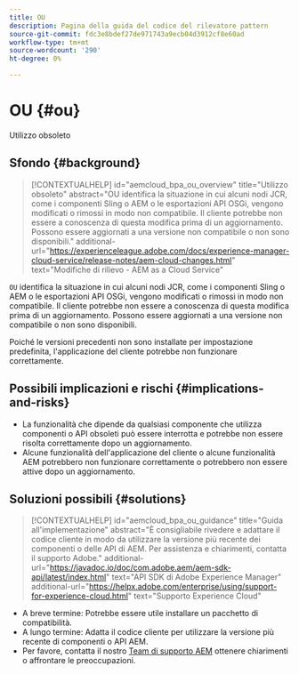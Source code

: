 ```yaml
---
title: OU
description: Pagina della guida del codice del rilevatore pattern
source-git-commit: fdc3e8bdef27de971743a9ecb04d3912cf8e60ad
workflow-type: tm+mt
source-wordcount: '290'
ht-degree: 0%

---
```


# OU {#ou}

Utilizzo obsoleto

## Sfondo {#background}

>[!CONTEXTUALHELP]
>id="aemcloud_bpa_ou_overview"
>title="Utilizzo obsoleto"
>abstract="OU identifica la situazione in cui alcuni nodi JCR, come i componenti Sling o AEM o le esportazioni API OSGi, vengono modificati o rimossi in modo non compatibile. Il cliente potrebbe non essere a conoscenza di questa modifica prima di un aggiornamento. Possono essere aggiornati a una versione non compatibile o non sono disponibili."
>additional-url="https://experienceleague.adobe.com/docs/experience-manager-cloud-service/release-notes/aem-cloud-changes.html" text="Modifiche di rilievo - AEM as a Cloud Service"

`OU` identifica la situazione in cui alcuni nodi JCR, come i componenti Sling o AEM o le esportazioni API OSGi, vengono modificati o rimossi in modo non compatibile. Il cliente potrebbe non essere a conoscenza di questa modifica prima di un aggiornamento. Possono essere aggiornati a una versione non compatibile o non sono disponibili.

Poiché le versioni precedenti non sono installate per impostazione predefinita, l&#39;applicazione del cliente potrebbe non funzionare correttamente.

## Possibili implicazioni e rischi {#implications-and-risks}

* La funzionalità che dipende da qualsiasi componente che utilizza componenti o API obsoleti può essere interrotta e potrebbe non essere risolta correttamente dopo un aggiornamento.
* Alcune funzionalità dell&#39;applicazione del cliente o alcune funzionalità AEM potrebbero non funzionare correttamente o potrebbero non essere attive dopo un aggiornamento.

## Soluzioni possibili {#solutions}

>[!CONTEXTUALHELP]
>id="aemcloud_bpa_ou_guidance"
>title="Guida all&#39;implementazione"
>abstract="È consigliabile rivedere e adattare il codice cliente in modo da utilizzare la versione più recente dei componenti o delle API di AEM. Per assistenza e chiarimenti, contatta il supporto Adobe."
>additional-url="https://javadoc.io/doc/com.adobe.aem/aem-sdk-api/latest/index.html" text="API SDK di Adobe Experience Manager"
>additional-url="https://helpx.adobe.com/enterprise/using/support-for-experience-cloud.html" text="Supporto Experience Cloud"

* A breve termine: Potrebbe essere utile installare un pacchetto di compatibilità.
* A lungo termine: Adatta il codice cliente per utilizzare la versione più recente di componenti o API AEM.
* Per favore, contatta il nostro [Team di supporto AEM](https://helpx.adobe.com/enterprise/using/support-for-experience-cloud.html) ottenere chiarimenti o affrontare le preoccupazioni.
